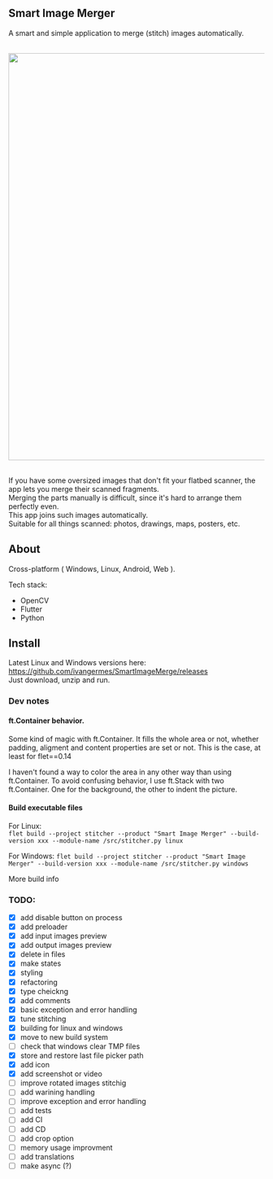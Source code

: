 
## Smart Image Merger

A smart and simple application to merge (stitch) images automatically.  

<br/>
<img src='https://github.com/ivangermes/SmartImageMerge/assets/645880/c120c35f-c5ec-4b38-b598-d8bf64760fd9' width='800'>
<br/><br/>
  
If you have some oversized images that don't fit your flatbed scanner, the app lets you merge their scanned fragments.  
Merging the parts manually is difficult, since it's hard to arrange them perfectly even.   
This app joins such images automatically.  
Suitable for all things scanned: photos, drawings, maps, posters, etc.   


## About
Cross-platform ( Windows, Linux, Android, Web ).

Tech stack:
- OpenCV
- Flutter
- Python

## Install

Latest Linux and Windows versions here: https://github.com/ivangermes/SmartImageMerge/releases  
Just download, unzip and run.


### Dev notes
#### ft.Container behavior.

Some kind of magic with ft.Container.
It fills the whole area or not, whether padding, aligment and content properties are set or not.
This is the case, at least for flet==0.14

I haven't found a way to color the area in any other way than using ft.Container.
To avoid confusing behavior, I use ft.Stack with two ft.Container. One for the background, the other to indent the picture.

#### Build executable files

For Linux:  
`flet build --project stitcher --product "Smart Image Merger" --build-version xxx --module-name /src/stitcher.py linux`

For Windows:
`flet build --project stitcher --product "Smart Image Merger" --build-version xxx --module-name /src/stitcher.py windows`

More build info


### TODO:

- [x] add disable button on process
- [x] add preloader
- [x] add input images preview
- [x] add output images preview
- [x] delete in files
- [x] make states
- [x] styling
- [x] refactoring
- [x] type cheickng
- [x] add comments
- [x] basic exception and error handling
- [x] tune stitching
- [x] building for linux and windows
- [x] move to new build system
- [ ] check that windows clear TMP files
- [x] store and restore last file picker path
- [x] add icon
- [x] add screenshot or video
- [ ] improve rotated images stitchig
- [ ] add warining handling
- [ ] improve exception and error handling
- [ ] add tests
- [ ] add CI
- [ ] add CD
- [ ] add crop option
- [ ] memory usage improvment
- [ ] add translations
- [ ] make async (?)
